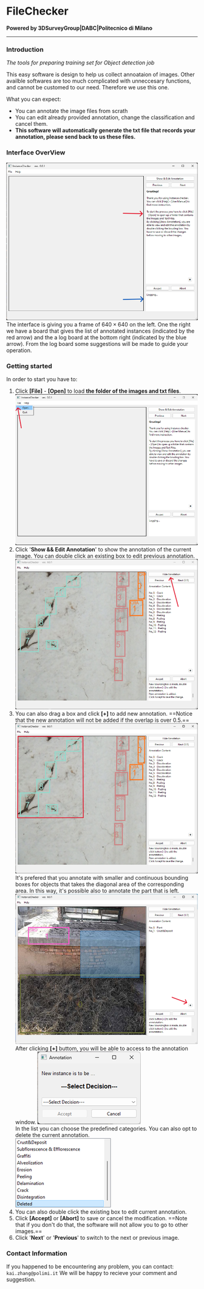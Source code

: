 # FileChecker
**Powered by 3DSurveyGroup|DABC|Politecnico di Milano**
***
### Introduction
_The tools for preparing training set for Object detection job_

This easy software is design to help us collect annoataion of images. Other availble softwares are too much complicated with unneccesary functions, and cannot be customed to our need. Therefore we use this one.

What you can expect:
- You can annotate the image files from scrath
- You can edit already provided annotation, change the classification and cancel them.
- **This software will automatically generate the txt file that records your annotation, please send back to us these files.**

### Interface OverView
![Interface_main_initial](docs/image.png)
The interface is giving you a frame of $640 \times 640$ on the left. One the right we have a board that gives the list of annotated instances (indicated by the red arrow) and the a log board at the bottom right (indicated by the blue arrow). From the log board some suggestions will be made to guide your operation. 


### Getting started
In order to start you have to:
1. Click **[File]** - **[Open]** to load **the folder of the images and txt files**.
    ![Interface_main_open](docs/image-5.png)
2. Click '**Show && Edit Annotation**' to show the annotation of the current image.
    You can double click an existing box to edit previous annotation.
    ![alt text](docs/image-7.png)
3. You can also drag a box and click **[+]** to add new annotation.
   ==Notice that the new annotation will not be added if the overlap is over 0.5.==
   ![alt text](docs/image-6.png)
   It's prefered that you annotate with smaller and continuous bounding boxes for objects that takes the diagonal area of the corresponding area. In this way, it's possible also to annotate the part that is left.
   ![Interface_annoationMode](docs/image-4.png)
   After clicking **[+]** buttom, you will be able to access to the annotation window.
   ![Interface_annotationbox](docs/image-2.png)    
   In the list you can choose the predefined categories. You can also opt to delete the current annotation.  
   ![Interface_annotation_list](docs/image-3.png)
4. You can also double click the existing box to edit current annotation.
5. Click **[Accept]** or **[Abort]** to save or cancel the modification.
    ==Note that if you don't do that, the software will not allow you to go to other images.==
6. Click '**Next**' or '**Previous**' to switch to the next or previous image.

### Contact Information
If you happened to be encountering any problem, you can contact: ` kai.zhang@polimi.it` 
We will be happy to recieve your comment and suggestion.

<!--

### Features and Functionality
### Advanced
### Troubleshooting
### To be Undated
- [ ] currently no


### How to export the soft ware
[Download QtDesigner](https://build-system.fman.io/qt-designer-download)

[Export to macos](https://pythonguis.com/tutorials/packaging-pyside6-applications-pyinstaller-macos-dmg/)

[Export to exe](https://www.pythonguis.com/tutorials/packaging-pyside6-applications-windows-pyinstaller-installforge/)
> Note: run this in the console: `pyinstaller --onefile --noconsole --icon=Checker.ico  --name "fileChecker" fileChecker_roi.py`

-->